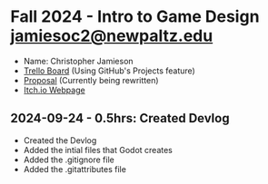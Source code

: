 # Fall 2024 - Intro to Game Design jamiesoc2@newpaltz.edu

* Name: Christopher Jamieson
* [Trello Board](https://github.com/users/shift16/projects/1/views/1) (Using GitHub's Projects feature)
* [Proposal]() (Currently being rewritten)
* [Itch.io Webpage](https://qtxt.itch.io/game-design-project)

## 2024-09-24 - 0.5hrs: Created Devlog

* Created the Devlog
* Added the intial files that Godot creates
* Added the .gitignore file
* Added the .gitattributes file